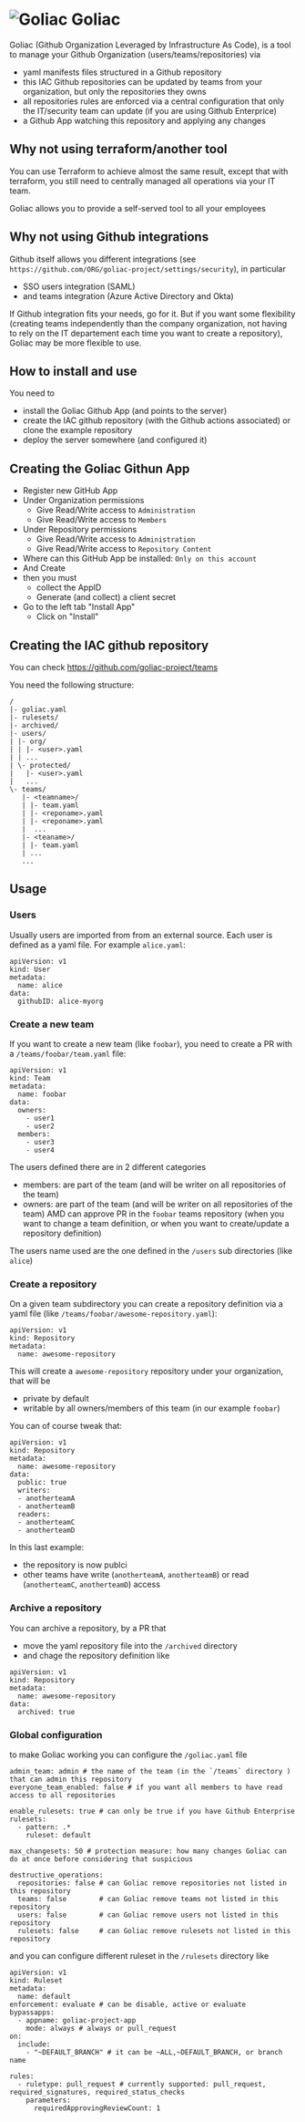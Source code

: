 # ![Goliac](docs/logo_small.png) Goliac

Goliac (Github Organization Leveraged by Infrastructure As Code), is a tool to manage your Github Organization (users/teams/repositories) via
- yaml manifests files structured in a Github repository
- this IAC Github repositories can be updated by teams from your organization, but only the repositories they owns
- all repositories rules are enforced via a central configuration that only the IT/security team can update (if you are using Github Enterprice)
- a Github App watching this repository and applying any changes

## Why not using terraform/another tool

You can use Terraform to achieve almost the same result, except that with terraform, you still need to centrally managed all operations via your IT team.

Goliac allows you to provide a self-served tool to all your employees

## Why not using Github integrations

Github itself allows you different integrations (see `https://github.com/ORG/goliac-project/settings/security`), in particular 
- SSO users integration (SAML)
- and teams integration (Azure Active Directory and Okta)

If Github integration fits your needs, go for it. But if you want some flexibility (creating teams independently than the company organization, not having to rely on the IT departement each time you want to create a repository), Goliac may be more flexible to use.

## How to install and use

You need to
- install the Goliac Github App (and points to the server)
- create the IAC github repository (with the Github actions associated) or clone the example repository
- deploy the server somewhere (and configured it)

## Creating the Goliac Githun App

- Register new GitHub App
- Under Organization permissions
  - Give Read/Write access to `Administration`
  - Give Read/Write access to `Members`
- Under Repository permissions
  - Give Read/Write access to `Administration` 
  - Give Read/Write access to `Repository Content` 
- Where can this GitHub App be installed: `Only on this account`
- And Create
- then you must
  - collect the AppID
  - Generate (and collect) a client secret
- Go to the left tab "Install App"
  - Click on "Install"

## Creating the IAC github repository

You can check https://github.com/goliac-project/teams

You need the following structure:
```
/
|- goliac.yaml
|- rulesets/
|- archived/
|- users/
| |- org/
| | |- <user>.yaml
| | ...
| \- protected/
|   |- <user>.yaml
|   ...
\- teams/
   |- <teamname>/
   | |- team.yaml
   | |- <reponame>.yaml
   | |- <reponame>.yaml
   |  ...
   |- <teaname>/
   | |- team.yaml
   | ...
   ...
```

## Usage

### Users

Usually users are imported from from an external source.
Each user is defined as a yaml file. For example `alice.yaml`:

```
apiVersion: v1
kind: User
metadata:
  name: alice
data:
  githubID: alice-myorg
```

### Create a new team

If you want to create a new team (like `foobar`), you need to create a PR with a `/teams/foobar/team.yaml` file:

```
apiVersion: v1
kind: Team
metadata:
  name: foobar
data:
  owners:
    - user1
    - user2
  members:
    - user3
    - user4
```

The users defined there are in 2 different categories
- members: are part of the team (and will be writer on all repositories of the team)
- owners: are part of the team (and will be writer on all repositories of the team) AMD can approve PR in the `foobar` teams repository (when you want to change a team definition, or when you want to create/update a repository definition)

The users name used are the one defined in the `/users` sub directories (like `alice`)

### Create a repository

On a given team subdirectory you can create a repository definition via a yaml file (like `/teams/foobar/awesome-repository.yaml`):

```
apiVersion: v1
kind: Repository
metadata:
  name: awesome-repository
```

This will create a `awesome-repository` repository under your organization, that will be 
- private by default
- writable by all owners/members of this team (in our example `foobar`)

You can of course tweak that:

```
apiVersion: v1
kind: Repository
metadata:
  name: awesome-repository
data:
  public: true
  writers:
  - anotherteamA
  - anotherteamB
  readers:
  - anotherteamC
  - anotherteamD
```

In this last example:
- the repository is now publci
- other teams have write (`anotherteamA`, `anotherteamB`) or read (`anotherteamC`, `anotherteamD`) access

### Archive a repository

You can archive a repository, by a PR that
- move the yaml repository file into the `/archived` directory
- and chage the repository definition like
```
apiVersion: v1
kind: Repository
metadata:
  name: awesome-repository
data:
  archived: true
```

### Global configuration

to make Goliac working you can configure the `/goliac.yaml` file

```
admin_team: admin # the name of the team (in the `/teams` directory ) that can admin this repository 
everyone_team_enabled: false # if you want all members to have read access to all repositories

enable_rulesets: true # can only be true if you have Github Enterprise
rulesets:
  - pattern: .*
    ruleset: default

max_changesets: 50 # protection measure: how many changes Goliac can do at once before considering that suspicious 

destructive_operations:
  repositories: false # can Goliac remove repositories not listed in this repository 
  teams: false        # can Goliac remove teams not listed in this repository
  users: false        # can Goliac remove users not listed in this repository
  rulesets: false     # can Goliac remove rulesets not listed in this repository
```

and you can configure different ruleset in the `/rulesets` directory like
```
apiVersion: v1
kind: Ruleset
metadata:
  name: default
enforcement: evaluate # can be disable, active or evaluate 
bypassapps:
  - appname: goliac-project-app
    mode: always # always or pull_request
on:
  include: 
    - "~DEFAULT_BRANCH" # it can be ~ALL,~DEFAULT_BRANCH, or branch name

rules:
  - ruletype: pull_request # currently supported: pull_request, required_signatures, required_status_checks
    parameters:
      requiredApprovingReviewCount: 1
```
